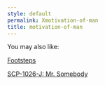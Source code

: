```yaml
---
style: default
permalink: Xmotivation-of-man
title: motivation-of-man
---
```

You may also like:

[Footsteps](http://scp-wiki.net/footsteps)

[SCP-1026-J: Mr. Somebody](http://scp-wiki.net/scp-1026-j)
